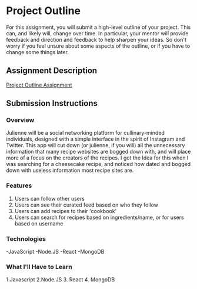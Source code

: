 # Project Outline
For this assignment, you will submit a high-level outline of your project. This can, and likely will, change over time. In particular, your mentor will provide feedback and direction and feedback to help sharpen your ideas. So don't worry if you feel unsure about some aspects of the outline, or if you have to change some things later.

## Assignment Description
[Project Outline Assignment](https://education.launchcode.org/liftoff/assignments/project-outline/)

## Submission Instructions

### Overview
Julienne will be a social networking platform for cullinary-minded individuals, designed with a simple interface in the spirit of Instagram and Twitter. This app will cut down (or julienne, if you will) all the unnecessary information that many recipe websites are bogged down with, and will place more of a focus on the creators of the recipes. I got the Idea for this when I was searching for a cheesecake recipe, and noticed how dated and bogged down with useless information most recipe sites are.

### Features
1. Users can follow other users
2. Users can see their curated feed based on who they follow
3. Users can add recipes to their 'cookbook'
4. Users can search for recipes based on ingredients/name, or for users based on username

### Technologies
-JavaScript
-Node.JS
-React
-MongoDB

### What I'll Have to Learn
1.Javascript
2.Node.JS
3. React
4. MongoDB
